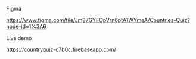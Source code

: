 Figma

https://www.figma.com/file/Jm87GYFOpVrn6ptA1WYmeA/Countries-Quiz?node-id=1%3A6

Live demo

https://countryquiz-c7b0c.firebaseapp.com/
